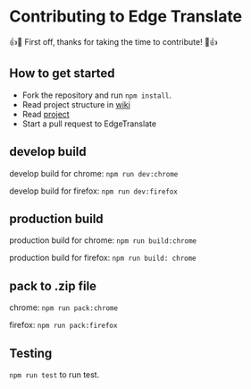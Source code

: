 # Contributing to Edge Translate

:+1::tada: First off, thanks for taking the time to contribute! :tada::+1:

## How to get started

- Fork the repository and run `npm install`.
- Read project structure in [wiki](wiki/document)
- Read [project](projects/1)
- Start a pull request to EdgeTranslate

## develop build

develop build for chrome: `npm run dev:chrome`

develop build for firefox: `npm run dev:firefox`

## production build

production build for chrome: `npm run build:chrome`

production build for firefox: `npm run build: chrome`

## pack to .zip file

chrome: `npm run pack:chrome`

firefox: `npm run pack:firefox`

## Testing

`npm run test` to run test.
